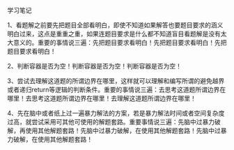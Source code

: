 学习笔记

1、看题解之前要先把题目全部看明白，即使不知道如果解答也要题目要求的涵义明白过来，这点是重重之重，如果连题目要求是什么都不知道盲目看题解是没有太大意义的。重要的事情说三遍：先把题目要求看明白！先把题目要求看明白！先把题目要求看明白！

2、判断容器是否为空！判断容器是否为空！判断容器是否为空！

3、尝试去理解这道题的所谓边界在哪里，这样就可以理解和编写所谓的避免越界或者递归return等逻辑的判断条件。重要的事情说三遍：去思考这道题所谓边界在哪里！去思考这道题所谓边界在哪里！去理解这道题所谓边界在哪里！

4、先在脑中或者纸上过一遍暴力解法的方案，若是暴力解法时间或者空间复杂度过高，就尝试采用可其他可使用的解题套路。重要事情说三遍：先脑中过暴力破解，再使用其他解题套路！先脑中过暴力破解，在使用其他解题套路！先脑中过暴力破解，在使用其他解题套路！